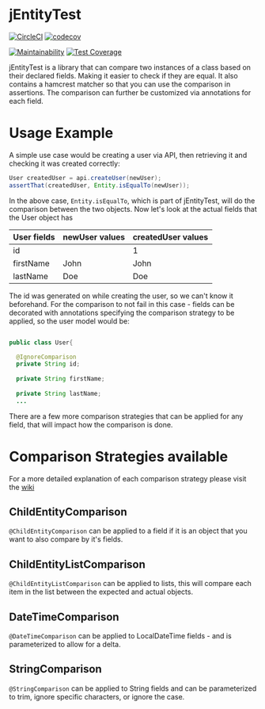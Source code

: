 # jEntityTest
[![CircleCI](https://circleci.com/gh/TestMonkeys/jEntityTest.svg?style=svg)](https://circleci.com/gh/TestMonkeys/jEntityTest)
[![codecov](https://codecov.io/gh/TestMonkeys/jEntityTest/branch/master/graph/badge.svg)](https://codecov.io/gh/TestMonkeys/jEntityTest)

[![Maintainability](https://api.codeclimate.com/v1/badges/b5f8bf0fdf7bfc9453b0/maintainability)](https://codeclimate.com/github/TestMonkeys/jEntityTest/maintainability)
[![Test Coverage](https://api.codeclimate.com/v1/badges/b5f8bf0fdf7bfc9453b0/test_coverage)](https://codeclimate.com/github/TestMonkeys/jEntityTest/test_coverage)

jEntityTest is a library that can compare two instances of a class based on their declared fields. Making it easier to check if they are equal. It also contains a hamcrest matcher so that you can use the comparison in assertions. The comparison can further be customized via annotations for each field.

# Usage Example

A simple use case would be creating a user via API, then retrieving it and checking it was created correctly:
```java
User createdUser = api.createUser(newUser);
assertThat(createdUser, Entity.isEqualTo(newUser));
```
In the above case, `Entity.isEqualTo`, which is part of jEntityTest, will do the comparison between the two objects. 
Now let's look at the actual fields that the User object has

User fields  | newUser values | createdUser values 
------------ | -------------- | ------------------ 
id           |                | 1
firstName    | John           | John
lastName     | Doe            | Doe

The id was generated on while creating the user, so we can't know it beforehand. For the comparison to not fail in this case - fields can be decorated with annotations specifying the comparison strategy to be applied, so the user model would be:
```java

public class User{

  @IgnoreComparison
  private String id;
  
  private String firstName;
  
  private String lastName;
  ...

```
There are a few more comparison strategies that can be applied for any field, that will impact how the comparison is done.

# Comparison Strategies available
For a more detailed explanation of each comparison strategy please visit the [wiki](https://github.com/TestMonkeys/jEntityTest/wiki/JEntityTest-comparison-strategies) 


## ChildEntityComparison

`@ChildEntityComparison` can be applied to a field if it is an object that you want to also compare by it's fields. 

## ChildEntityListComparison

`@ChildEntityListComparison` can be applied to lists, this will compare each item in the list between the expected and actual objects.

## DateTimeComparison

`@DateTimeComparison` can be applied to LocalDateTime fields - and is parameterized to allow for a delta. 

## StringComparison

`@StringComparison` can be applied to String fields and can be parameterized to trim, ignore specific characters, or ignore the case.
